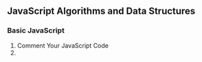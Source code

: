 ﻿## JavaScript Algorithms and Data Structures

### Basic JavaScript

1. Comment Your JavaScript Code
2. 